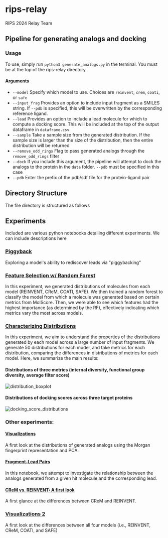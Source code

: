 # rips-relay
RIPS 2024 Relay Team

## Pipeline for generating analogs and docking

### Usage

To use, simply run `python3 generate_analogs.py` in the terminal. You must be at the top of the rips-relay directory.

#### Arguments

* `--model` Specify which model to use. Choices are `reinvent`, `crem`, `coati`, or `safe`
* `--input_frag` Provides an option to include input fragment as a SMILES string. If `--pdb` is specified, this will be overwritten by the corresponding reference ligand.
* `--lead` Provides an option to include a lead molecule for which to compute a docking score. This will be included at the top of the output dataframe in `dataframe.csv`
* `--sample` Take a sample size from the generated distribution. If the sample size is larger than the size of the distribution, then the entire distribution will be returned
* `--remove_odd_rings` Flag to pass generated analogs through the `remove_odd_rings` filter
* `--dock` If you include this argument, the pipeline will attempt to dock the analogs to the protein in the `data` folder. `--pdb` must be specified in this case
* `--pdb` Enter the prefix of the pdb/sdf file for the protein-ligand pair


## Directory Structure

The file directory is structured as follows


## Experiments

Included are various python notebooks detailing different experiments. We can include descriptions here



### [Piggyback](experiments/piggyback.ipynb)

Exploring a model's ability to rediscover leads via "piggybacking"

### [Feature Selection w/ Random Forest](experiments/feature_selection.ipynb)

In this experiment, we generated distributions of molecules from each model (REINVENT, CReM, COATI, SAFE). We then trained a random forest to classify the model from which a molecule was generated based on certain metrics from MolScore. Then, we were able to see which features had the highest importance (as determined by the RF), effectively indicating which metrics vary the most across models.

### [Characterizing Distributions](experiments/characterizing_distributions.ipynb)

In this experiment, we aim to understand the properties of the distributions generated by each model across a large number of input fragments. We generate 50 distributions for each model, and take metrics for each distribution, comparing the differences in distributions of metrics for each model. Here, we summarize the main results:

#### Distributions of three metrics (internal diversity, functional group diversity, average filter score)

![distribution_boxplot](https://github.com/user-attachments/assets/f9c9caea-de72-4d55-a4f0-edebb3415906)

#### Distributions of docking scores across three target proteins

![docking_score_distributions](https://github.com/user-attachments/assets/6ae16220-5f48-425e-91fc-edd808132cf1)


### Other experiments:


#### [Visualizations](experiments/visualizations.ipynb)

A first look at the distributions of generated analogs using the Morgan fingerprint representation and PCA.

#### [Fragment-Lead Pairs](experiments/fragment_lead_pairs.ipynb)

In this notebook, we attempt to investigate the relationship between the analogs generated from a given hit molecule and the corresponding lead.

#### [CReM vs. REINVENT: A first look](experiments/crem_vs_reinvent.ipynb)

A first glance at the differences between CReM and REINVENT.

### [Visualizations 2](experiments/visualizations_2.ipynb)

A first look at the differences between all four models (i.e., REINVENT, CReM, COATI, and SAFE)

